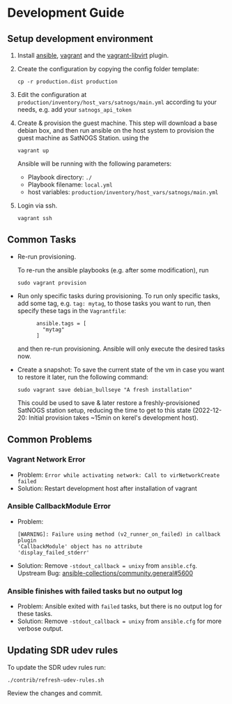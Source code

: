 # Development Guide

## Setup development environment
1. Install [ansible](https://docs.ansible.com/ansible/latest/installation_guide/installation_distros.html),
   [vagrant](https://developer.hashicorp.com/vagrant/docs) and
   the [vagrant-libvirt](https://vagrant-libvirt.github.io/vagrant-libvirt/installation.html) plugin.

2. Create the configuration by copying the config folder template:
   ```
   cp -r production.dist production
   ```

3. Edit the configuration at `production/inventory/host_vars/satnogs/main.yml` according tu your needs, e.g.
   add your `satnogs_api_token`

4. Create & provision the guest machine. This step will download a base debian box, and then
   run ansible on the host system to provision the guest machine as SatNOGS Station.
   using the
   ```
   vagrant up
   ```
   Ansible will be running with the following parameters:
   - Playbook directory: `./`
   - Playbook filename: `local.yml`
   - host variables: `production/inventory/host_vars/satnogs/main.yml`

5. Login via ssh.
   ```
   vagrant ssh
   ```

## Common Tasks
- Re-run provisioning.

  To re-run the ansible playbooks (e.g. after some modification), run
  ```
  sudo vagrant provision
  ```

- Run only specific tasks during provisioning.
  To run only specific tasks, add some tag, e.g. `tag: mytag`,
  to those tasks you want to run, then specify these tags in the `Vagrantfile`:
  ```
        ansible.tags = [
          "mytag"
        ]
  ```
  and then re-run provisioning. Ansible will only execute the desired tasks now.

- Create a snapshot: To save the current state of the vm in case you want to restore it later,
  run the following command:

  ```
  sudo vagrant save debian_bullseye "A fresh installation"
  ```

  This could be used to save & later restore a freshly-provisioned SatNOGS station setup,
  reducing the time to get to this state (2022-12-20: Initial provision takes ~15min on kerel's
  development host).

## Common Problems

### Vagrant Network Error
- Problem: `Error while activating network: Call to virNetworkCreate failed`
- Solution: Restart development host after installation of vagrant

### Ansible CallbackModule Error
- Problem:
  ```
  [WARNING]: Failure using method (v2_runner_on_failed) in callback plugin
  'CallbackModule' object has no attribute
  'display_failed_stderr'
  ```
- Solution: Remove `-stdout_callback = unixy` from `ansible.cfg`.
  Upstream Bug: [ansible-collections/community.general#5600](https://github.com/ansible-collections/community.general/issues/5600)

### Ansible finishes with failed tasks but no output log

- Problem: Ansible exited with `failed` tasks, but there is no output log for these tasks.
- Solution: Remove `-stdout_callback = unixy` from `ansible.cfg` for more verbose output.

## Updating SDR udev rules

To update the SDR udev rules run:

```
./contrib/refresh-udev-rules.sh
```

Review the changes and commit.
